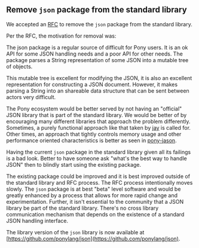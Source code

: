 ## Remove `json` package from the standard library

We accepted an [RFC](https://github.com/ponylang/rfcs/blob/main/text/0078-remove-json-package-from-stdlib.md) to remove the `json` package from the standard library.

Per the RFC, the motivation for removal was:

The json package is a regular source of difficult for Pony users. It is an ok API for some JSON handling needs and a poor API for other needs. The package
parses a String representation of some JSON into a mutable tree of objects.

This mutable tree is excellent for modifying the JSON, it is also an excellent representation for constructing a JSON document. However, it makes parsing a String into an shareable data structure that can be sent between actors very difficult.

The Pony ecosystem would be better served by not having an "official" JSON library that is part of the standard library. We would be better of by encouraging many different libraries that approach the problem differently. Sometimes, a purely functional approach like that taken by [jay](https://github.com/niclash/jay/) is called for. Other times, an approach that tightly controls memory usage and other performance oriented characteristics is better as seen in [pony-jason](https://github.com/jemc/pony-jason).

Having the current `json` package in the standard library given all its failings is a bad look. Better to have someone ask "what's the best way to handle JSON" then to blindly start using the existing package.

The existing package could be improved and it is best improved outside of the standard library and RFC process. The RFC process intentionally moves slowly. The `json` package is at best "beta" level software and would be greatly enhanced by a process that allows for more rapid change and experimentation. Further, it isn't essential to the community that a JSON library be part of the standard library. There's no cross library communication mechanism that depends on the existence of a standard JSON handling interface.

The library version of the `json` library is now available at [https://github.com/ponylang/json](https://github.com/ponylang/json).
